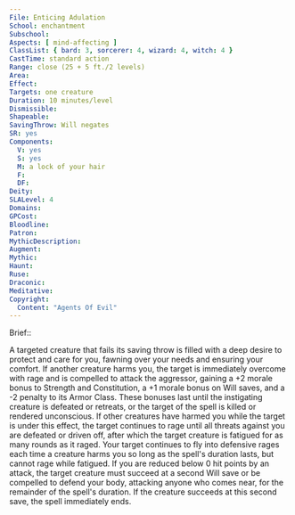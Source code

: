 ```yaml
---
File: Enticing Adulation
School: enchantment
Subschool: 
Aspects: [ mind-affecting ]
ClassList: { bard: 3, sorcerer: 4, wizard: 4, witch: 4 }
CastTime: standard action
Range: close (25 + 5 ft./2 levels)
Area: 
Effect: 
Targets: one creature
Duration: 10 minutes/level
Dismissible: 
Shapeable: 
SavingThrow: Will negates
SR: yes
Components:
  V: yes
  S: yes
  M: a lock of your hair
  F: 
  DF: 
Deity: 
SLALevel: 4
Domains: 
GPCost: 
Bloodline: 
Patron: 
MythicDescription: 
Augment: 
Mythic: 
Haunt: 
Ruse: 
Draconic: 
Meditative: 
Copyright:
  Content: "Agents Of Evil"
---
```

Brief:: 

A targeted creature that fails its saving throw is filled with a deep desire to protect and care for you, fawning over your needs and ensuring your comfort. If another creature harms you, the target is immediately overcome with rage and is compelled to attack the aggressor, gaining a +2 morale bonus to Strength and Constitution, a +1 morale bonus on Will saves, and a -2 penalty to its Armor Class. These bonuses last until the instigating creature is defeated or retreats, or the target of the spell is killed or rendered unconscious. If other creatures have harmed you while the target is under this effect, the target continues to rage until all threats against you are defeated or driven off, after which the target creature is fatigued for as many rounds as it raged. Your target continues to fly into defensive rages each time a creature harms you so long as the spell's duration lasts, but cannot rage while fatigued.  If you are reduced below 0 hit points by an attack, the target creature must succeed at a second Will save or be compelled to defend your body, attacking anyone who comes near, for the remainder of the spell's duration. If the creature succeeds at this second save, the spell immediately ends.
